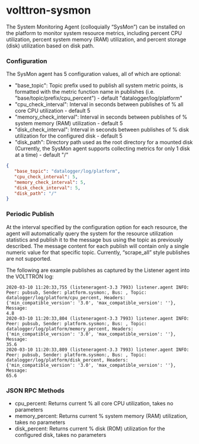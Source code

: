 # volttron-sysmon

The System Monitoring Agent (colloquially “SysMon”) can be installed on the platform to monitor system resource metrics,
including percent CPU utilization, percent system memory (RAM) utilization, and percent storage (disk) utilization based
on disk path.

### Configuration

The SysMon agent has 5 configuration values, all of which are optional:

- "base_topic":  Topic prefix used to publish all system metric points, is formatted with the metric function name in 
  publishes (i.e. "base/topic/prefix/cpu_percent") - default "datalogger/log/platform"
- "cpu_check_interval":  Interval in seconds between publishes of % all core CPU utilization  - default 5
- "memory_check_interval":  Interval in seconds between publishes of % system memory (RAM) utilization - default 5
- "disk_check_interval":  Interval in seconds between publishes of % disk utilization for the configured disk - 
  default 5
- "disk_path":  Directory path used as the root directory for a mounted disk (Currently, the SysMon agent supports 
  collecting metrics for only 1 disk at a time) - default "/"

```json
{
   "base_topic": "datalogger/log/platform",
   "cpu_check_interval": 5,
   "memory_check_interval": 5,
   "disk_check_interval": 5,
   "disk_path": "/"
}
```


### Periodic Publish

At the interval specified by the configuration option for each resource, the agent will automatically query the system 
for the resource utilization statistics and publish it to the message bus using the topic as previously described.  The 
message content for each publish will contain only a single numeric value for that specific topic.  Currently, 
“scrape_all” style publishes are not supported.

The following are example publishes as captured by the Listener agent into the VOLTTRON log:

```
2020-03-10 11:20:33,755 (listeneragent-3.3 7993) listener.agent INFO: Peer: pubsub, Sender: platform.sysmon:, Bus: , Topic: datalogger/log/platform/cpu_percent, Headers: {'min_compatible_version': '3.0', 'max_compatible_version': ''}, Message:
4.8
2020-03-10 11:20:33,804 (listeneragent-3.3 7993) listener.agent INFO: Peer: pubsub, Sender: platform.sysmon:, Bus: , Topic: datalogger/log/platform/memory_percent, Headers: {'min_compatible_version': '3.0', 'max_compatible_version': ''}, Message:
35.6
2020-03-10 11:20:33,809 (listeneragent-3.3 7993) listener.agent INFO: Peer: pubsub, Sender: platform.sysmon:, Bus: , Topic: datalogger/log/platform/disk_percent, Headers: {'min_compatible_version': '3.0', 'max_compatible_version': ''}, Message:
65.6
```


### JSON RPC Methods

- cpu_percent:  Returns current % all core CPU utilization, takes no parameters
- memory_percent:  Returns current % system memory (RAM) utilization, takes no parameters
- disk_percent:  Returns current % disk (ROM) utilization for the configured disk, takes no parameters